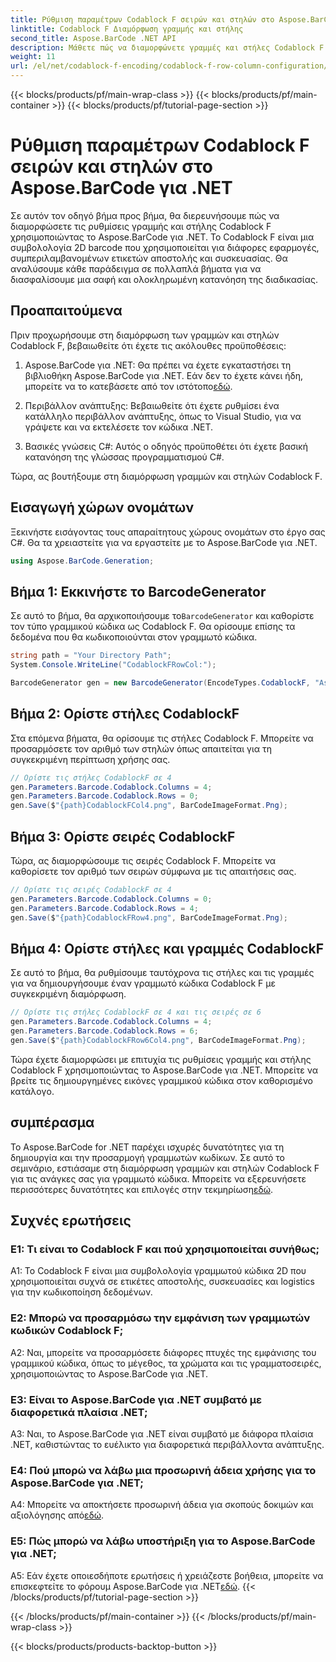```yaml
---
title: Ρύθμιση παραμέτρων Codablock F σειρών και στηλών στο Aspose.BarCode για .NET
linktitle: Codablock F Διαμόρφωση γραμμής και στήλης
second_title: Aspose.BarCode .NET API
description: Μάθετε πώς να διαμορφώνετε γραμμές και στήλες Codablock F στο Aspose.BarCode για .NET. Δημιουργήστε προσαρμοσμένους γραμμωτούς κώδικες 2D για διάφορες εφαρμογές.
weight: 11
url: /el/net/codablock-f-encoding/codablock-f-row-column-configuration/
---
```


{{< blocks/products/pf/main-wrap-class >}}
{{< blocks/products/pf/main-container >}}
{{< blocks/products/pf/tutorial-page-section >}}

# Ρύθμιση παραμέτρων Codablock F σειρών και στηλών στο Aspose.BarCode για .NET

Σε αυτόν τον οδηγό βήμα προς βήμα, θα διερευνήσουμε πώς να διαμορφώσετε τις ρυθμίσεις γραμμής και στήλης Codablock F χρησιμοποιώντας το Aspose.BarCode για .NET. Το Codablock F είναι μια συμβολολογία 2D barcode που χρησιμοποιείται για διάφορες εφαρμογές, συμπεριλαμβανομένων ετικετών αποστολής και συσκευασίας. Θα αναλύσουμε κάθε παράδειγμα σε πολλαπλά βήματα για να διασφαλίσουμε μια σαφή και ολοκληρωμένη κατανόηση της διαδικασίας.

## Προαπαιτούμενα

Πριν προχωρήσουμε στη διαμόρφωση των γραμμών και στηλών Codablock F, βεβαιωθείτε ότι έχετε τις ακόλουθες προϋποθέσεις:

1.  Aspose.BarCode για .NET: Θα πρέπει να έχετε εγκαταστήσει τη βιβλιοθήκη Aspose.BarCode για .NET. Εάν δεν το έχετε κάνει ήδη, μπορείτε να το κατεβάσετε από τον ιστότοπο[εδώ](https://releases.aspose.com/barcode/net/).

2. Περιβάλλον ανάπτυξης: Βεβαιωθείτε ότι έχετε ρυθμίσει ένα κατάλληλο περιβάλλον ανάπτυξης, όπως το Visual Studio, για να γράψετε και να εκτελέσετε τον κώδικα .NET.

3. Βασικές γνώσεις C#: Αυτός ο οδηγός προϋποθέτει ότι έχετε βασική κατανόηση της γλώσσας προγραμματισμού C#.

Τώρα, ας βουτήξουμε στη διαμόρφωση γραμμών και στηλών Codablock F.

## Εισαγωγή χώρων ονομάτων

Ξεκινήστε εισάγοντας τους απαραίτητους χώρους ονομάτων στο έργο σας C#. Θα τα χρειαστείτε για να εργαστείτε με το Aspose.BarCode για .NET.

```csharp
using Aspose.BarCode.Generation;
```

## Βήμα 1: Εκκινήστε το BarcodeGenerator

 Σε αυτό το βήμα, θα αρχικοποιήσουμε το`BarcodeGenerator` και καθορίστε τον τύπο γραμμικού κώδικα ως Codablock F. Θα ορίσουμε επίσης τα δεδομένα που θα κωδικοποιούνται στον γραμμωτό κώδικα.

```csharp
string path = "Your Directory Path";
System.Console.WriteLine("CodablockFRowCol:");

BarcodeGenerator gen = new BarcodeGenerator(EncodeTypes.CodablockF, "Aspose.Barcode");
```

## Βήμα 2: Ορίστε στήλες CodablockF

Στα επόμενα βήματα, θα ορίσουμε τις στήλες Codablock F. Μπορείτε να προσαρμόσετε τον αριθμό των στηλών όπως απαιτείται για τη συγκεκριμένη περίπτωση χρήσης σας.

```csharp
// Ορίστε τις στήλες CodablockF σε 4
gen.Parameters.Barcode.Codablock.Columns = 4;
gen.Parameters.Barcode.Codablock.Rows = 0;
gen.Save($"{path}CodablockFCol4.png", BarCodeImageFormat.Png);
```

## Βήμα 3: Ορίστε σειρές CodablockF

Τώρα, ας διαμορφώσουμε τις σειρές Codablock F. Μπορείτε να καθορίσετε τον αριθμό των σειρών σύμφωνα με τις απαιτήσεις σας.

```csharp
// Ορίστε τις σειρές CodablockF σε 4
gen.Parameters.Barcode.Codablock.Columns = 0;
gen.Parameters.Barcode.Codablock.Rows = 4;
gen.Save($"{path}CodablockFRow4.png", BarCodeImageFormat.Png);
```

## Βήμα 4: Ορίστε στήλες και γραμμές CodablockF

Σε αυτό το βήμα, θα ρυθμίσουμε ταυτόχρονα τις στήλες και τις γραμμές για να δημιουργήσουμε έναν γραμμωτό κώδικα Codablock F με συγκεκριμένη διαμόρφωση.

```csharp
// Ορίστε τις στήλες CodablockF σε 4 και τις σειρές σε 6
gen.Parameters.Barcode.Codablock.Columns = 4;
gen.Parameters.Barcode.Codablock.Rows = 6;
gen.Save($"{path}CodablockFRow6Col4.png", BarCodeImageFormat.Png);
```

Τώρα έχετε διαμορφώσει με επιτυχία τις ρυθμίσεις γραμμής και στήλης Codablock F χρησιμοποιώντας το Aspose.BarCode για .NET. Μπορείτε να βρείτε τις δημιουργημένες εικόνες γραμμικού κώδικα στον καθορισμένο κατάλογο.

## συμπέρασμα

 Το Aspose.BarCode for .NET παρέχει ισχυρές δυνατότητες για τη δημιουργία και την προσαρμογή γραμμωτών κωδίκων. Σε αυτό το σεμινάριο, εστιάσαμε στη διαμόρφωση γραμμών και στηλών Codablock F για τις ανάγκες σας για γραμμωτό κώδικα. Μπορείτε να εξερευνήσετε περισσότερες δυνατότητες και επιλογές στην τεκμηρίωση[εδώ](https://reference.aspose.com/barcode/net/).

## Συχνές ερωτήσεις

### Ε1: Τι είναι το Codablock F και πού χρησιμοποιείται συνήθως;

A1: Το Codablock F είναι μια συμβολολογία γραμμωτού κώδικα 2D που χρησιμοποιείται συχνά σε ετικέτες αποστολής, συσκευασίες και logistics για την κωδικοποίηση δεδομένων.

### Ε2: Μπορώ να προσαρμόσω την εμφάνιση των γραμμωτών κωδικών Codablock F;

A2: Ναι, μπορείτε να προσαρμόσετε διάφορες πτυχές της εμφάνισης του γραμμικού κώδικα, όπως το μέγεθος, τα χρώματα και τις γραμματοσειρές, χρησιμοποιώντας το Aspose.BarCode για .NET.

### Ε3: Είναι το Aspose.BarCode για .NET συμβατό με διαφορετικά πλαίσια .NET;

A3: Ναι, το Aspose.BarCode για .NET είναι συμβατό με διάφορα πλαίσια .NET, καθιστώντας το ευέλικτο για διαφορετικά περιβάλλοντα ανάπτυξης.

### Ε4: Πού μπορώ να λάβω μια προσωρινή άδεια χρήσης για το Aspose.BarCode για .NET;

 A4: Μπορείτε να αποκτήσετε προσωρινή άδεια για σκοπούς δοκιμών και αξιολόγησης από[εδώ](https://purchase.aspose.com/temporary-license/).

### Ε5: Πώς μπορώ να λάβω υποστήριξη για το Aspose.BarCode για .NET;

 A5: Εάν έχετε οποιεσδήποτε ερωτήσεις ή χρειάζεστε βοήθεια, μπορείτε να επισκεφτείτε το φόρουμ Aspose.BarCode για .NET[εδώ](https://forum.aspose.com/c/barcode/13).
{{< /blocks/products/pf/tutorial-page-section >}}

{{< /blocks/products/pf/main-container >}}
{{< /blocks/products/pf/main-wrap-class >}}

{{< blocks/products/products-backtop-button >}}
